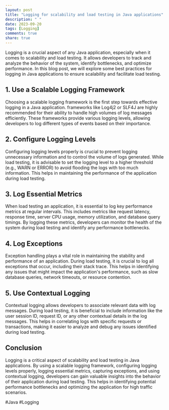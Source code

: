 ```yaml
---
layout: post
title: "Logging for scalability and load testing in Java applications"
description: " "
date: 2023-09-20
tags: [Logging]
comments: true
share: true
---
```


Logging is a crucial aspect of any Java application, especially when it comes to scalability and load testing. It allows developers to track and analyze the behavior of the system, identify bottlenecks, and optimize performance. In this blog post, we will explore some best practices for logging in Java applications to ensure scalability and facilitate load testing.

## 1. Use a Scalable Logging Framework

Choosing a scalable logging framework is the first step towards effective logging in a Java application. frameworks like Log4j2 or SLF4J are highly recommended for their ability to handle high volumes of log messages efficiently. These frameworks provide various logging levels, allowing developers to log different types of events based on their importance.

## 2. Configure Logging Levels

Configuring logging levels properly is crucial to prevent logging unnecessary information and to control the volume of logs generated. While load testing, it is advisable to set the logging level to a higher threshold (e.g., WARN or ERROR) to avoid flooding the logs with too much information. This helps in maintaining the performance of the application during load testing.

## 3. Log Essential Metrics

When load testing an application, it is essential to log key performance metrics at regular intervals. This includes metrics like request latency, response time, server CPU usage, memory utilization, and database query timings. By logging these metrics, developers can monitor the health of the system during load testing and identify any performance bottlenecks.

## 4. Log Exceptions

Exception handling plays a vital role in maintaining the stability and performance of an application. During load testing, it is crucial to log all exceptions that occur, including their stack trace. This helps in identifying any issues that might impact the application's performance, such as slow database queries, network timeouts, or resource contention.

## 5. Use Contextual Logging

Contextual logging allows developers to associate relevant data with log messages. During load testing, it is beneficial to include information like the user session ID, request ID, or any other contextual details in the log messages. This helps in correlating logs with specific requests or transactions, making it easier to analyze and debug any issues identified during load testing.

## Conclusion

Logging is a critical aspect of scalability and load testing in Java applications. By using a scalable logging framework, configuring logging levels properly, logging essential metrics, capturing exceptions, and using contextual logging, developers can gain valuable insights into the behavior of their application during load testing. This helps in identifying potential performance bottlenecks and optimizing the application for high traffic scenarios.

#Java #Logging